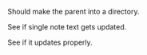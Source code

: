 Should make the parent into a directory.

See if single note text gets updated.

See if it updates properly.